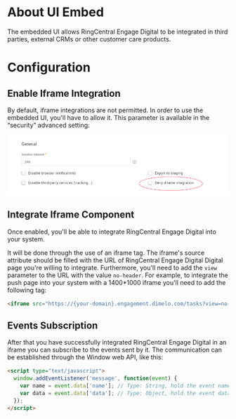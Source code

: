 # About UI Embed

The embedded UI allows RingCentral Engage Digital to be integrated in third parties, external CRMs or other customer care products.

# Configuration

## Enable Iframe Integration

By default, iframe integrations are not permitted. In order to use the embedded UI, you'll have to allow it. This parameter is available in the “security” advanced setting:

<img src="../ui-embed/enable-iframe-integration.png" class="img-fluid">

## Integrate Iframe Component

Once enabled, you'll be able to integrate RingCentral Engage Digital into your system.

It will be done through the use of an iframe tag. The iframe's source attribute should be filled with the URL of RingCentral Engage Digital Digital page you're willing to integrate. Furthermore, you'll need to add the `view` parameter to the URL with the value `no-header`. For example, to integrate the push page into your system with a 1400*1000 iframe you'll need to add the following tag:

```html
<iframe src="https://{your-domain}.engagement.dimelo.com/tasks?view=no-header" width="1400" height="1000"></iframe>
```

## Events Subscription

After that you have successfully integrated RingCentral Engage Digital in an iframe you can subscribe to the events sent by it. The communication can be established through the Window web API, like this:

```html
<script type="text/javascript">
  window.addEventListener('message', function(event) {
    var name = event.data['name']; // Type: String, hold the event name
    var data = event.data['data']; // Type: Object, hold the event data
  });
</script>
```
